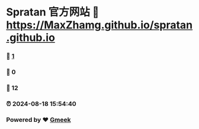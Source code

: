 # Spratan 官方网站 :link: https://MaxZhamg.github.io/spratan.github.io 
### :page_facing_up: [1](https://MaxZhamg.github.io/spratan.github.io/tag.html) 
### :speech_balloon: 0 
### :hibiscus: 12 
### :alarm_clock: 2024-08-18 15:54:40 
### Powered by :heart: [Gmeek](https://github.com/Meekdai/Gmeek)
